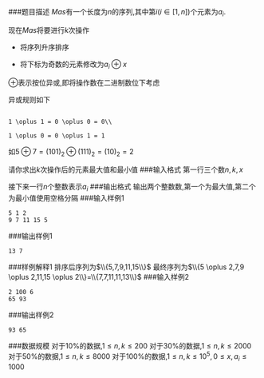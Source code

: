 ###题目描述
$Mas$有一个长度为$n$的序列,其中第$i(i \in [1,n])$个元素为$a_i$.

现在$Mas$将要进行$k$次操作

+ 将序列升序排序

+ 将下标为奇数的元素修改为$a_i \oplus x$

$\oplus$表示按位异或,即将操作数在二进制数位下考虑

异或规则如下

```katex

1 \oplus 1 = 0 \oplus 0 = 0\\

1 \oplus 0 = 0 \oplus 1 = 1

```

如$5 \oplus 7=(101)_2 \oplus (111)_2=(10)_2=2$

请你求出$k$次操作后的元素最大值和最小值
###输入格式
第一行三个数$n,k,x$

接下来一行$n$个整数表示$a_i$
###输出格式
输出两个整数数,第一个为最大值,第二个为最小值使用空格分隔
###输入样例1
```
5 1 2
9 7 11 15 5
```
###输出样例1
```
13 7
```
###样例解释1
排序后序列为$\\{5,7,9,11,15\\}$
最终序列为$\\{5 \oplus 2,7,9 \oplus 2,11,15 \oplus 2\\}=\\{7,7,11,11,13\\}$
###输入样例2
```
2 100 6
65 93
```
###输出样例2
```
93 65
```
###数据规模
对于$10\%$的数据,$1 \leq n,k \leq 200$
对于$30\%$的数据,$1 \leq n,k \leq 2000$
对于$50\%$的数据,$1 \leq n,k \leq 8000$
对于$100\%$的数据,$1 \leq n,k \leq 10^5,0 \leq x,a_i \leq 1000$